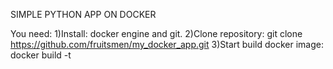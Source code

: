 SIMPLE PYTHON APP ON DOCKER

You need:
1)Install: docker engine and git.
2)Clone repository: git clone https://github.com/fruitsmen/my_docker_app.git
3)Start build docker image: docker build -t <project name> <where is the locally clonned app>
